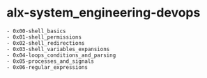 # alx-system_engineering-devops
	- 0x00-shell_basics
	- 0x01-shell_permissions
	- 0x02-shell_redirections
	- 0x03-shell_variables_expansions
	- 0x04-loops_conditions_and_parsing
	- 0x05-processes_and_signals
	- 0x06-regular_expressions
